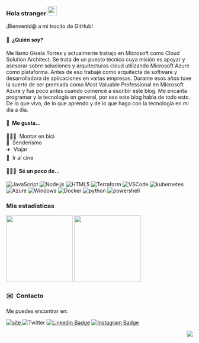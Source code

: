 ### Hola stranger <img src="https://media.giphy.com/media/hvRJCLFzcasrR4ia7z/giphy.gif" width="25px">

¡Bienvenid@ a mi trocito de GitHub!

#### 🤔 &nbsp;¿Quién soy? 

Me llamo Gisela Torres y actualmente trabajo en Microsoft como Cloud Solution Architect. Se trata de un puesto técnico cuya misión es apoyar y asesorar sobre soluciones y arquitecturas cloud utilizando Microsoft Azure como plataforma. Antes de eso trabajé como arquitecta de software y desarrolladora de aplicaciones en varias empresas. Durante esos años tuve la suerte de ser premiada como Most Valuable Professional en Microsoft Azure y fue poco antes cuando comencé a escribir este blog. Me encanta programar y la tecnología en general, por eso este blog habla de todo esto. De lo que vivo, de lo que aprendo y de lo que hago con la tecnología en mi día a día.

#### 🥰 &nbsp;Me gusta... 

🚴🏼‍♀️ &nbsp;Montar en bici<br>
🌲 &nbsp;Senderismo<br>
✈️ &nbsp;Viajar<br>
🌲 &nbsp;Ir al cine<br>


#### 👩🏼‍💻 &nbsp;Sé un poco de... 

![JavaScript](https://img.shields.io/badge/-JavaScript-F7DF1E?style=for-the-badge&logo=JavaScript&logoColor=black)
![Node.js](https://img.shields.io/badge/-Node.js-339933?style=for-the-badge&logo=node.js&logoColor=white)
![HTML5](https://img.shields.io/badge/-HTML5-E34F26?style=for-the-badge&logo=html5&logoColor=white)
![Terraform](https://img.shields.io/badge/terraform-7B42BC?logo=terraform&logoColor=white&style=for-the-badge)
![VSCode](https://img.shields.io/badge/Visual_Studio_Code-0078D4?style=for-the-badge&logo=visual%20studio%20code&logoColor=white)
![kubernetes](https://img.shields.io/badge/kubernetes-326CE5?logo=kubernetes&logoColor=white&style=for-the-badge)
![Azure](https://img.shields.io/badge/azure-0078D4?logo=microsoft-azure&logoColor=white&style=for-the-badge)
![Windows](https://img.shields.io/badge/windows-0078D6?logo=windows&logoColor=white&style=for-the-badge)
![Docker](https://img.shields.io/badge/docker-2496ED?logo=docker&logoColor=white&style=for-the-badge)
![python](https://img.shields.io/badge/python-3776AB?logo=python&logoColor=white&style=for-the-badge)
![powershell](https://img.shields.io/badge/powershell-5391FE?logo=powershell&logoColor=white&style=for-the-badge)

### Mis estadísticas

<p>
  <img height="180em" src="https://github-readme-stats.vercel.app/api?username=0gis0&show_icons=true&hide_border=true&&count_private=true&include_all_commits=true" />
  <img height="180em" src="https://github-readme-stats.vercel.app/api/top-langs/?username=0gis0&exclude_repo=KNN-Image-Classification&show_icons=true&hide_border=true&layout=compact&langs_count=4"/>
</p>

### ✉️  &nbsp;Contacto 

Me puedes encontrar en:

[![site](https://img.shields.io/badge/blog-339933?logo=github-pages&logoColor=white&style=for-the-badge) ](https://www.returngis.net)
![Twitter](https://img.shields.io/twitter/follow/0gis0?style=for-the-badge)
[![Linkedin Badge](https://img.shields.io/badge/-LinkedIn-blue?style=for-the-badge&logo=Linkedin&logoColor=white&link=https://www.linkedin.com/in/giselatorresbuitrago/)](https://www.linkedin.com/in/giselatorresbuitrago/)
[![Instagram Badge](https://img.shields.io/badge/-Instagram-purple?style=for-the-badge&logo=instagram&logoColor=white&link=https://www.instagram.com/0gis0)](https://www.instagram.com/0gis0/)

<div align="right">

![](https://visitor-badge.glitch.me/badge?page_id=0gis0)
</div>
